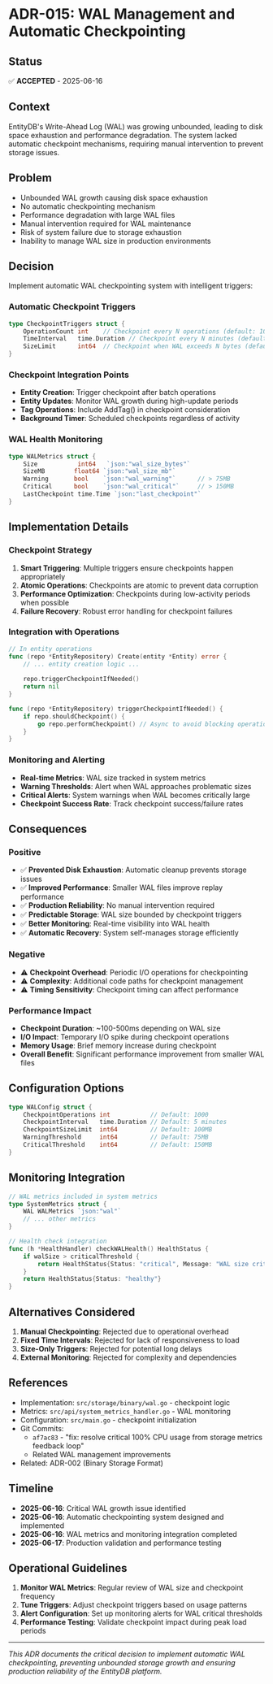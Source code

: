 # ADR-015: WAL Management and Automatic Checkpointing

## Status
✅ **ACCEPTED** - 2025-06-16

## Context
EntityDB's Write-Ahead Log (WAL) was growing unbounded, leading to disk space exhaustion and performance degradation. The system lacked automatic checkpoint mechanisms, requiring manual intervention to prevent storage issues.

## Problem
- Unbounded WAL growth causing disk space exhaustion
- No automatic checkpointing mechanism
- Performance degradation with large WAL files
- Manual intervention required for WAL maintenance
- Risk of system failure due to storage exhaustion
- Inability to manage WAL size in production environments

## Decision
Implement automatic WAL checkpointing system with intelligent triggers:

### Automatic Checkpoint Triggers
```go
type CheckpointTriggers struct {
    OperationCount int    // Checkpoint every N operations (default: 1000)
    TimeInterval   time.Duration // Checkpoint every N minutes (default: 5 minutes)
    SizeLimit      int64  // Checkpoint when WAL exceeds N bytes (default: 100MB)
}
```

### Checkpoint Integration Points
- **Entity Creation**: Trigger checkpoint after batch operations
- **Entity Updates**: Monitor WAL growth during high-update periods
- **Tag Operations**: Include AddTag() in checkpoint consideration
- **Background Timer**: Scheduled checkpoints regardless of activity

### WAL Health Monitoring
```go
type WALMetrics struct {
    Size           int64   `json:"wal_size_bytes"`
    SizeMB        float64 `json:"wal_size_mb"`
    Warning       bool    `json:"wal_warning"`      // > 75MB
    Critical      bool    `json:"wal_critical"`     // > 150MB
    LastCheckpoint time.Time `json:"last_checkpoint"`
}
```

## Implementation Details

### Checkpoint Strategy
1. **Smart Triggering**: Multiple triggers ensure checkpoints happen appropriately
2. **Atomic Operations**: Checkpoints are atomic to prevent data corruption
3. **Performance Optimization**: Checkpoints during low-activity periods when possible
4. **Failure Recovery**: Robust error handling for checkpoint failures

### Integration with Operations
```go
// In entity operations
func (repo *EntityRepository) Create(entity *Entity) error {
    // ... entity creation logic ...
    
    repo.triggerCheckpointIfNeeded()
    return nil
}

func (repo *EntityRepository) triggerCheckpointIfNeeded() {
    if repo.shouldCheckpoint() {
        go repo.performCheckpoint() // Async to avoid blocking operations
    }
}
```

### Monitoring and Alerting
- **Real-time Metrics**: WAL size tracked in system metrics
- **Warning Thresholds**: Alert when WAL approaches problematic sizes
- **Critical Alerts**: System warnings when WAL becomes critically large
- **Checkpoint Success Rate**: Track checkpoint success/failure rates

## Consequences

### Positive
- ✅ **Prevented Disk Exhaustion**: Automatic cleanup prevents storage issues
- ✅ **Improved Performance**: Smaller WAL files improve replay performance
- ✅ **Production Reliability**: No manual intervention required
- ✅ **Predictable Storage**: WAL size bounded by checkpoint triggers
- ✅ **Better Monitoring**: Real-time visibility into WAL health
- ✅ **Automatic Recovery**: System self-manages storage efficiently

### Negative
- ⚠️ **Checkpoint Overhead**: Periodic I/O operations for checkpointing
- ⚠️ **Complexity**: Additional code paths for checkpoint management
- ⚠️ **Timing Sensitivity**: Checkpoint timing can affect performance

### Performance Impact
- **Checkpoint Duration**: ~100-500ms depending on WAL size
- **I/O Impact**: Temporary I/O spike during checkpoint operations
- **Memory Usage**: Brief memory increase during checkpoint
- **Overall Benefit**: Significant performance improvement from smaller WAL files

## Configuration Options
```go
type WALConfig struct {
    CheckpointOperations int           // Default: 1000
    CheckpointInterval   time.Duration // Default: 5 minutes  
    CheckpointSizeLimit  int64         // Default: 100MB
    WarningThreshold     int64         // Default: 75MB
    CriticalThreshold    int64         // Default: 150MB
}
```

## Monitoring Integration
```go
// WAL metrics included in system metrics
type SystemMetrics struct {
    WAL WALMetrics `json:"wal"`
    // ... other metrics
}

// Health check integration
func (h *HealthHandler) checkWALHealth() HealthStatus {
    if walSize > criticalThreshold {
        return HealthStatus{Status: "critical", Message: "WAL size critical"}
    }
    return HealthStatus{Status: "healthy"}
}
```

## Alternatives Considered
1. **Manual Checkpointing**: Rejected due to operational overhead
2. **Fixed Time Intervals**: Rejected for lack of responsiveness to load
3. **Size-Only Triggers**: Rejected for potential long delays
4. **External Monitoring**: Rejected for complexity and dependencies

## References
- Implementation: `src/storage/binary/wal.go` - checkpoint logic
- Metrics: `src/api/system_metrics_handler.go` - WAL monitoring
- Configuration: `src/main.go` - checkpoint initialization
- Git Commits:
  - `af7ac83` - "fix: resolve critical 100% CPU usage from storage metrics feedback loop"
  - Related WAL management improvements
- Related: ADR-002 (Binary Storage Format)

## Timeline
- **2025-06-16**: Critical WAL growth issue identified
- **2025-06-16**: Automatic checkpointing system designed and implemented
- **2025-06-16**: WAL metrics and monitoring integration completed
- **2025-06-17**: Production validation and performance testing

## Operational Guidelines
1. **Monitor WAL Metrics**: Regular review of WAL size and checkpoint frequency
2. **Tune Triggers**: Adjust checkpoint triggers based on usage patterns
3. **Alert Configuration**: Set up monitoring alerts for WAL critical thresholds
4. **Performance Testing**: Validate checkpoint impact during peak load periods

---
*This ADR documents the critical decision to implement automatic WAL checkpointing, preventing unbounded storage growth and ensuring production reliability of the EntityDB platform.*